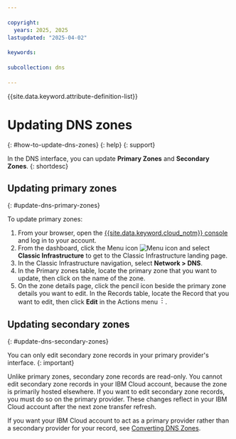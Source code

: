 ```yaml
---

copyright:
  years: 2025, 2025
lastupdated: "2025-04-02"

keywords: 

subcollection: dns

---
```


{{site.data.keyword.attribute-definition-list}}

# Updating DNS zones
{: #how-to-update-dns-zones}
{: help}
{: support}

In the DNS interface, you can update **Primary Zones** and **Secondary Zones**.
{: shortdesc}

## Updating primary zones
{: #update-dns-primary-zones}

To update primary zones:

1. From your browser, open the [{{site.data.keyword.cloud_notm}} console](/login) and log in to your account.
1. From the dashboard, click the Menu icon ![Menu icon](../icons/icon_hamburger.svg) and select **Classic Infrastructure** to get to the Classic Infrastructure landing page.
1. In the Classic Infrastructure navigation, select **Network > DNS**.
1. In the Primary zones table, locate the primary zone that you want to update, then click on the name of the zone. 
1. On the zone details page, click the pencil icon beside the primary zone details you want to edit. In the Records table, locate the Record that you want to edit, then click **Edit** in the Actions menu ![Actions menu](images/overflow.png).


## Updating secondary zones
{: #update-dns-secondary-zones}

You can only edit secondary zone records in your primary provider's interface. 
{: important}

Unlike primary zones, secondary zone records are read-only. You cannot edit secondary zone records in your IBM Cloud account, because the zone is primarily hosted elsewhere. If you want to edit secondary zone records, you must do so on the primary provider. These changes reflect in your IBM Cloud account after the next zone transfer refresh.

If you want your IBM Cloud account to act as a primary provider rather than a secondary provider for your record, see [Converting DNS Zones](/docs/dns?topic=dns-how-to-convert-dns-zones).
